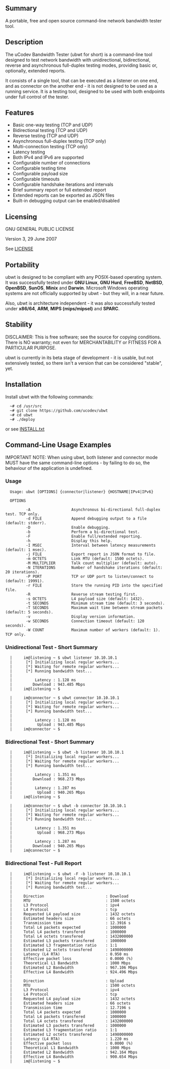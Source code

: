 ## Summary

A portable, free and open source command-line network bandwidth tester tool.


## Description

The uCodev Bandwidth Tester (ubwt for short) is a command-line tool designed to test network bandwidth with unidirectional, bidirectional, reverse and asynchronous full-duplex testing modes, providing basic or, optionally, extended reports.

It consists of a single tool, that can be executed as a listener on one end, and as connector on the another end - it is not designed to be used as a running service. It is a testing tool, designed to be used with both endpoints under full control of the tester.


## Features

 * Basic one-way testing (TCP and UDP)
 * Bidirectional testing (TCP and UDP)
 * Reverse testing (TCP and UDP)
 * Asynchronous full-duplex testing (TCP only)
 * Multi-connection testing (TCP only)
 * Latency testing
 * Both IPv4 and IPv6 are supported
 * Configurable number of connections
 * Configurable testing time
 * Configurable payload size
 * Configurable timeouts
 * Configurable handshake iterations and intervals
 * Brief summary report or full extended report
 * Extended reports can be exported as JSON files
 * Built-in debugging output can be enabled/disabled


## Licensing

GNU GENERAL PUBLIC LICENSE

Version 3, 29 June 2007

See [LICENSE](https://github.com/ucodev/ubwt/blob/main/doc/text/LICENSE)


## Portability

ubwt is designed to be compliant with any POSIX-based operating system. It was successfully tested under **GNU Linux**, **GNU Hurd**, **FreeBSD**, **NetBSD**, **OpenBSD**, **SunOS**, **Minix** and **Darwin**. Microsoft Windows operating systems are not officially supported by ubwt - but they will, in a near future.

Also, ubwt is architecture independent - it was also successfully tested under **x86/64**, **ARM**, **MIPS (mips/mipsel)** and **SPARC**.


## Stability

DISCLAIMER: This is free software; see the source for copying conditions. There is NO warranty; not even for MERCHANTABILITY or FITNESS FOR A PARTICULAR PURPOSE.

ubwt is currently in its beta stage of development - it is usable, but not extensively tested, so there isn't a version that can be considered "stable", yet.


## Installation

Install ubwt with the following commands:

      ~# cd /usr/src
      ~# git clone https://github.com/ucodev/ubwt
      ~# cd ubwt
      ~# ./deploy

or see [INSTALL.txt](https://github.com/ucodev/ubwt/blob/main/doc/text/INSTALL.txt)


## Command-Line Usage Examples

IMPORTANT NOTE: When using ubwt, both listener and connector mode MUST have the same command-line options - by failing to do so, the behaviour of the application is undefined.

### Usage ###

      Usage: ubwt [OPTIONS] {connector|listener} {HOSTNAME|IPv4|IPv6}

      OPTIONS

             -A                  Asynchronous bi-directional full-duplex test. TCP only.
             -d FILE             Append debugging output to a file (default: stderr).
             -D                  Enable debugging.
             -b                  Perform a bi-directional test.
             -F                  Enable full/extended reporting.
             -h                  Display this help.
             -I MSEC             Interval between latency measurements (default: 1 msec).
             -j FILE             Export report in JSON format to file.
             -m OCTETS           Link MTU (default: 1500 octets).
             -M MULTIPLIER       Talk count multiplier (default: auto).
             -N ITERATIONS       Number of handshake iterations (default: 20 iterations).
             -P PORT             TCP or UDP port to listen/connect to (default: 19991).
             -r FILE             Store the running PID into the specified file.
             -R                  Reverse stream testing first.
             -s OCTETS           L4 payload size (default: 1432).
             -t SECONDS          Minimum stream time (default: 3 seconds).
             -T SECONDS          Maximum wait time between stream packets (default: 5 seconds).
             -v                  Display version information.
             -w SECONDS          Connection timeout (default: 120 seconds).
             -W COUNT            Maximum number of workers (default: 1). TCP only.


### Unidirectional Test - Short Summary

      |     im@listening ~ $ ubwt listener 10.10.10.1
      |      [*] Initializing local regular workers...
      |      [*] Waiting for remote regular workers...
      |      [*] Running bandwidth test...
      |
      |          Latency : 1.128 ms
      |         Download : 943.485 Mbps
      |     im@listening ~ $ 

      |     im@connector ~ $ ubwt connector 10.10.10.1
      |      [*] Initializing local regular workers...
      |      [*] Waiting for remote regular workers...
      |      [*] Running bandwidth test...
      |
      |          Latency : 1.128 ms
      |           Upload : 943.485 Mbps
      |     im@connector ~ $ 

### Bidirectional Test - Short Summary

      |     im@listening ~ $ ubwt -b listener 10.10.10.1
      |      [*] Initializing local regular workers...
      |      [*] Waiting for remote regular workers...
      |      [*] Running bandwidth test...
      |
      |          Latency : 1.351 ms
      |         Download : 968.273 Mbps
      |
      |          Latency : 1.287 ms
      |           Upload : 940.265 Mbps
      |     im@listening ~ $ 

      |     im@connector ~ $ ubwt -b connector 10.10.10.1
      |      [*] Initializing local regular workers...
      |      [*] Waiting for remote regular workers...
      |      [*] Running bandwidth test...
      |
      |          Latency : 1.351 ms
      |           Upload : 968.273 Mbps
      |
      |          Latency : 1.287 ms
      |         Download : 940.265 Mbps
      |     im@connector ~ $ 
 
### Bidirectional Test - Full Report

      |     im@listening ~ $ ubwt -F -b listener 10.10.10.1
      |      [*] Initializing local regular workers...
      |      [*] Waiting for remote regular workers...
      |      [*] Running bandwidth test...
      |
      |     Direction                           : Download
      |     MTU                                 : 1500 octets
      |     L3 Protocol                         : ipv4
      |     L4 Protocol                         : tcp
      |     Requested L4 payload size           : 1432 octets
      |     Estimated headers size              : 66 octets
      |     Transmission time                   : 12.3916 s
      |     Total L4 packets expected           : 1000000
      |     Total L4 packets transfered         : 1000000
      |     Total L4 octets transfered          : 1432000000
      |     Estimated L3 packets transfered     : 1000000
      |     Estimated L3 fragmentation ratio    : 1:1
      |     Estimated L2 octets transfered      : 1498000000
      |     Latency (L4 RTA)                    : 0.950 ms
      |     Effective packet loss               : 0.0000 (%)
      |     Theoretical L1 Bandwidth            : 1000 Mbps
      |     Estimated L2 Bandwidth              : 967.106 Mbps
      |     Effective L4 Bandwidth              : 924.496 Mbps
      |
      |     Direction                           : Upload
      |     MTU                                 : 1500 octets
      |     L3 Protocol                         : ipv4
      |     L4 Protocol                         : tcp
      |     Requested L4 payload size           : 1432 octets
      |     Estimated headers size              : 66 octets
      |     Transmission time                   : 12.7196 s
      |     Total L4 packets expected           : 1000000
      |     Total L4 packets transfered         : 1000000
      |     Total L4 octets transfered          : 1432000000
      |     Estimated L3 packets transfered     : 1000000
      |     Estimated L3 fragmentation ratio    : 1:1
      |     Estimated L2 octets transfered      : 1498000000
      |     Latency (L4 RTA)                    : 1.220 ms
      |     Effective packet loss               : 0.0000 (%)
      |     Theoretical L1 Bandwidth            : 1000 Mbps
      |     Estimated L2 Bandwidth              : 942.164 Mbps
      |     Effective L4 Bandwidth              : 900.654 Mbps
      |     im@listening ~ $ 


